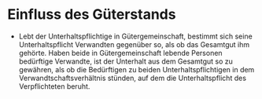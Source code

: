 # Einfluss des Güterstands

- Lebt der Unterhaltspflichtige in Gütergemeinschaft, bestimmt sich seine Unterhaltspflicht Verwandten gegenüber so, als ob das Gesamtgut ihm gehörte. Haben beide in Gütergemeinschaft lebende Personen bedürftige Verwandte, ist der Unterhalt aus dem Gesamtgut so zu gewähren, als ob die Bedürftigen zu beiden Unterhaltspflichtigen in dem Verwandtschaftsverhältnis stünden, auf dem die Unterhaltspflicht des Verpflichteten beruht.

